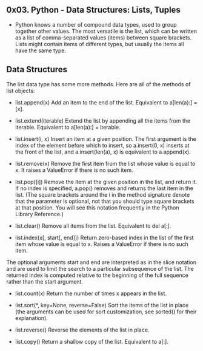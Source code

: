## 0x03. Python - Data Structures: Lists, Tuples
* Python knows a number of compound data types, used to group together other values. The most versatile is the list, which can be written as a list of comma-separated values (items) between square brackets. Lists might contain items of different types, but usually the items all have the same type.

## Data Structures
The list data type has some more methods. Here are all of the methods of list objects:

* list.append(x)
Add an item to the end of the list. Equivalent to a[len(a):] = [x].

* list.extend(iterable)
Extend the list by appending all the items from the iterable. Equivalent to a[len(a):] = iterable.

* list.insert(i, x)
Insert an item at a given position. The first argument is the index of the element before which to insert, so a.insert(0, x) inserts at the front of the list, and a.insert(len(a), x) is equivalent to a.append(x).

* list.remove(x)
Remove the first item from the list whose value is equal to x. It raises a ValueError if there is no such item.

* list.pop([i])
Remove the item at the given position in the list, and return it. If no index is specified, a.pop() removes and returns the last item in the list. (The square brackets around the i in the method signature denote that the parameter is optional, not that you should type square brackets at that position. You will see this notation frequently in the Python Library Reference.)

* list.clear()
Remove all items from the list. Equivalent to del a[:].

* list.index(x[, start[, end]])
Return zero-based index in the list of the first item whose value is equal to x. Raises a ValueError if there is no such item.

The optional arguments start and end are interpreted as in the slice notation and are used to limit the search to a particular subsequence of the list. The returned index is computed relative to the beginning of the full sequence rather than the start argument.

* list.count(x)
Return the number of times x appears in the list.

* list.sort(*, key=None, reverse=False)
Sort the items of the list in place (the arguments can be used for sort customization, see sorted() for their explanation).

* list.reverse()
Reverse the elements of the list in place.

* list.copy()
Return a shallow copy of the list. Equivalent to a[:].